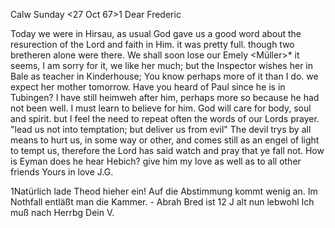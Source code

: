  Calw Sunday <27 Oct 67>1
Dear Frederic

Today we were in Hirsau, as usual God gave us a good word about the resurection of the Lord and faith in Him. it was pretty full. though two bretheren alone were there. We shall soon lose our Emely <Müller>* it seems, I am sorry for it, we like her much; but the Inspector wishes her in Bale as teacher in Kinderhouse; You know perhaps more of it than I do. we expect her mother tomorrow. Have you heard of Paul since he is in Tubingen? I have still heimweh after him, perhaps more so because he had not been well. I must learn to believe for him. God will care for body, soul and spirit. but I feel the need to repeat often the words of our Lords prayer. "lead us not into temptation; but deliver us from evil" The devil trys by all means to hurt us, in some way or other, and comes still as an engel of light to tempt us, therefore the Lord has said watch and pray that ye fall not. How is Eyman does he hear Hebich? give him my love as well as to all other friends
 Yours in love J.G.

1Natürlich lade Theod hieher ein! Auf die Abstimmung kommt wenig an. Im Nothfall entläßt man die Kammer. - Abrah Bred ist 12 J alt nun lebwohl Ich muß nach Herrbg
 Dein V.
